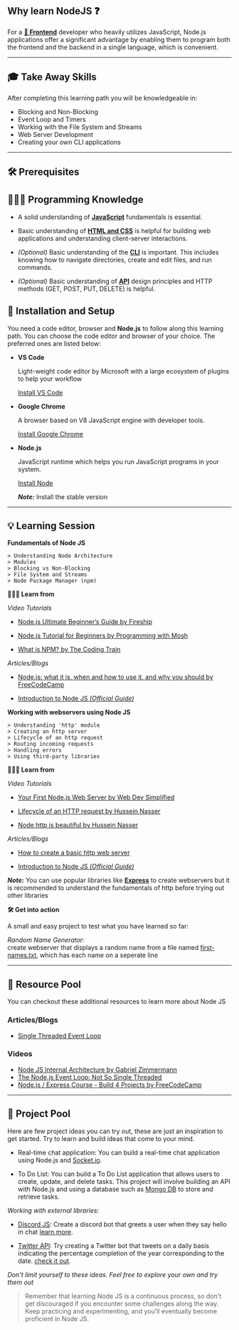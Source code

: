 ## Why learn NodeJS ❓  
For a [**🎨 Frontend**](../../../FrontEnd/) developer who heavily utilizes JavaScript, Node.js applications offer a significant advantage by enabling them to program both the frontend and the backend in a single language, which is convenient.

---
## 🎓 Take Away Skills
After completing this learning path you will be knowledgeable in:
- Blocking and Non-Blocking
- Event Loop and Timers
- Working with the File System and Streams
- Web Server Development
- Creating your own CLI applications

---
## 🛠️ Prerequisites

## 🧑🏻‍💻 Programming Knowledge  

- A solid understanding of [**JavaScript**](../../Languages/JavaScript.md) fundamentals is essential.  

- Basic understanding of [**HTML and CSS**](../../../Web%20101.md) is helpful for building web applications and understanding client-server interactions.  

- *(Optional)* Basic understanding of the [**CLI**](../../../../Essentials.md) is important. This includes knowing how to navigate directories, create and edit files, and run commands.  

- *(Optional)* Basic understanding of [**API**](../../APIs/) design principles and HTTP methods (GET, POST, PUT, DELETE) is helpful.

## 📲 Installation and Setup

You need a code editor, browser and **Node.js** to follow along this learning path. You can choose the code editor and browser of your choice. The preferred ones are listed below:
- **VS Code**

    Light-weight code editor by Microsoft with a large ecosystem of plugins to help your workflow
    
    [Install VS Code ](https://code.visualstudio.com/download)
- **Google Chrome**
    
    A browser based on V8 JavaScript engine with developer tools.
    
    [Install Google Chrome](https://www.google.com/chrome/)
- **Node.js**

    JavaScript runtime which helps you run JavaScript programs in your system.

    [Install Node](https://nodejs.org/en/download/)

    ***Note:*** Install the stable version

---

## 💡 Learning Session  

**Fundamentals of Node JS**
```
> Understanding Node Architecture
> Modules
> Blocking vs Non-Blocking
> File System and Streams
> Node Package Manager (npm)
```
**🧑🏻‍💻 Learn from**

*Video Tutorials*
- [Node.js Ultimate Beginner’s Guide by Fireship](https://www.youtube.com/watch?v=ENrzD9HAZK4)

- [Node.js Tutorial for Beginners by Programming with Mosh](https://youtu.be/TlB_eWDSMt4)

- [What is NPM? by The Coding Train](https://youtu.be/s70-Vsud9Vk)

*Articles/Blogs*

- [Node.js: what it is, when and how to use it, and why you should by FreeCodeCamp](https://www.freecodecamp.org/news/node-js-what-when-where-why-how-ab8424886e2/)  

- [Introduction to Node JS *(Official Guide)*](https://nodejs.dev/en/learn/)



**Working with webservers using Node JS** 
```
> Understanding 'http' module
> Creating an http server
> Lifecycle of an http request
> Routing incoming requests
> Handling errors
> Using third-party libraries
```
**🧑🏻‍💻 Learn from**

*Video Tutorials*

- [Your First Node.js Web Server by Web Dev Simplified](https://youtu.be/TlB_eWDSMt4)

- [Lifecycle of an HTTP request by Hussein Nasser](https://youtu.be/msmdMLK4BqI)  

- [Node http is beautiful by Hussein Nasser](https://youtu.be/aTThXMRxmiE)

*Articles/Blogs*

- [How to create a basic http web server](https://www.codingthesmartway.com/how-to-create-a-basic-http-web-server-with-node-js/)  

- [Introduction to Node JS *(Official Guide)*](https://nodejs.dev/en/learn/)

***Note:*** You can use popular libraries like [**Express**](./Express%20JS.md) to create webservers but it is recommended to understand the fundamentals of http before trying out other libraries

**🛠️ Get into action**

A small and easy project to test what you have learned so far:

*Random Name Generator:*  
create webserver that displays a random name from a file named [first-names.txt](https://github.com/dominictarr/random-name/blob/master/first-names.txt), which has each name on a seperate line  

---
## 🔖 Resource Pool

You can checkout these additional resources to learn more about Node JS

### Articles/Blogs
- [Single Threaded Event Loop](https://www.digitalocean.com/community/tutorials/node-js-architecture-single-threaded-event-loop)

### Videos
- [Node JS Internal Architecture by Gabriel Zimmermann](https://www.youtube.com/watch?v=OCjvhCFFPTw)
- [The Node.js Event Loop: Not So Single Threaded](https://www.youtube.com/watch?v=zphcsoSJMvM&t=0s)
- [Node.js / Express Course - Build 4 Projects by FreeCodeCamp](https://youtu.be/qwfE7fSVaZM)

---
## 🚀 Project Pool

Here are few project ideas you can try out, these are just an inspiration to get started. Try to learn and build ideas that come to your mind.

- Real-time chat application: You can build a real-time chat application using Node.js and [Socket.io](https://socket.io/).

- To Do List: You can build a To Do List application that allows users to create, update, and delete tasks. This project will involve building an API with Node.js and using a database such as [Mongo DB](../../Databases/MongoDB.md) to store and retrieve tasks.

*Working with external libraries:*  
- [Discord JS](https://discord.js.org/): Create a discord bot that greets a user when they say hello in chat [learn more](https://www.youtube.com/watch?v=KZ3tIGHU314&list=PLpmb-7WxPhe0ZVpH9pxT5MtC4heqej8Es).

- [Twitter API](https://www.npmjs.com/package/twitter-api-v2): Try creating a Twitter bot that tweets on a daily basis indicating the percentage completion of the year corresponding to the date. [check it out](https://twitter.com/year_progress).

*Don't limit yourself to these ideas. Feel free to explore your own and try them out*


> Remember that learning Node JS is a continuous process, so don't get discouraged if you encounter some challenges along the way. Keep practicing and experimenting, and you'll eventually become proficient in Node JS.
